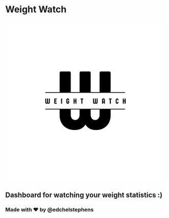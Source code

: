 # Weight Watch

![Weight Watch](assets/images/logo.png)

## Dashboard for watching your weight statistics :)

### Made with ❤️ by @edchelstephens
